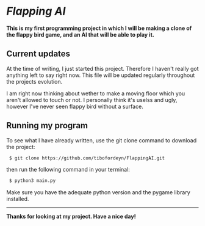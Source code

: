 <!--HEADING-->
# *Flapping AI*
<!--Intro-->
__This is my first programming project in which I will be making a clone of the flappy bird game, and an AI that will be able to play it.__

<!--MAIN INFO-->
## Current updates
At the time of writing, I just started this project. Therefore I haven't really got anything left to say right now. This file will be updated regularly throughout the projects evolution.

I am right now thinking about wether to make a moving floor which you aren't allowed to touch or not. I personally think it's uselss and ugly, however I've never seen flappy bird without a surface.

<!--HOW TO RUN THE CODE-->
## Running my program
To see what I have already written, use the git clone command to download the project:
   ```bash
    $ git clone https://github.com/tibofordeyn/FlappingAI.git
   ```
then run the following command in your terminal:

   ```bash
    $ python3 main.py
   ```

Make sure you have the adequate python version and the pygame library installed.

<!--EXAMPLE OF THE RESULT-->

<!--CLOSING-->
___
__Thanks for looking at my project. Have a nice day!__

